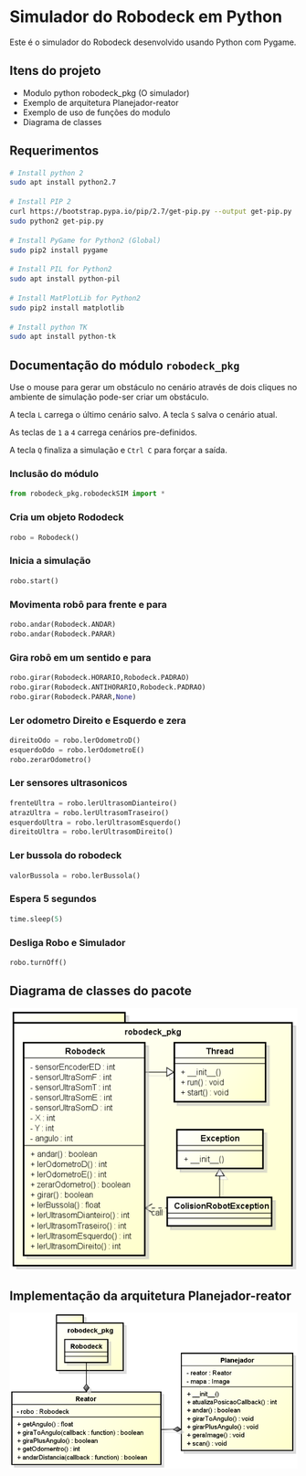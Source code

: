 # Simulador do Robodeck em Python

Este é o simulador do Robodeck desenvolvido usando Python com Pygame.

## Itens do projeto

- Modulo python robodeck_pkg (O simulador)
- Exemplo de arquitetura Planejador-reator
- Exemplo de uso de funções do modulo
- Diagrama de classes

## Requerimentos

```bash
# Install python 2
sudo apt install python2.7

# Install PIP 2
curl https://bootstrap.pypa.io/pip/2.7/get-pip.py --output get-pip.py
sudo python2 get-pip.py

# Install PyGame for Python2 (Global)
sudo pip2 install pygame

# Install PIL for Python2
sudo apt install python-pil

# Install MatPlotLib for Python2
sudo pip2 install matplotlib

# Install python TK
sudo apt install python-tk
```

## Documentação do módulo `robodeck_pkg`

Use o mouse para gerar um obstáculo no cenário através de dois cliques no ambiente de simulação pode-ser criar um obstáculo.

A tecla `L` carrega o último cenário salvo. A tecla `S` salva o cenário atual.

As teclas de `1` a `4` carrega cenários pre-definidos.

A tecla `Q` finaliza a simulação e `Ctrl C` para forçar a saída.

### Inclusão do módulo
```python
from robodeck_pkg.robodeckSIM import *
```

### Cria um objeto Rododeck
```python
robo = Robodeck()
```

### Inicia a simulação
```python
robo.start()
```

### Movimenta robô para frente e para
```python
robo.andar(Robodeck.ANDAR)
robo.andar(Robodeck.PARAR)
```

### Gira robô em um sentido e para
```python
robo.girar(Robodeck.HORARIO,Robodeck.PADRAO)
robo.girar(Robodeck.ANTIHORARIO,Robodeck.PADRAO)
robo.girar(Robodeck.PARAR,None)
```

### Ler odometro Direito e Esquerdo e zera
```python
direitoOdo = robo.lerOdometroD()
esquerdoOdo = robo.lerOdometroE()
robo.zerarOdometro()
```

### Ler sensores ultrasonicos
```python
frenteUltra = robo.lerUltrasomDianteiro()
atrazUltra = robo.lerUltrasomTraseiro()
esquerdoUltra = robo.lerUltrasomEsquerdo()
direitoUltra = robo.lerUltrasomDireito()
```

### Ler bussola do robodeck
```python
valorBussola = robo.lerBussola()
```

### Espera 5 segundos
```python
time.sleep(5)
```

### Desliga Robo e Simulador
```python
robo.turnOff()
```

## Diagrama de classes do pacote

![Diagrama](ClassDiagram/Robodeck.png)

## Implementação da arquitetura Planejador-reator

![Planejador-reator](ClassDiagram/PlanejadorReator.png)
